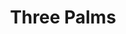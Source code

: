 ---
ee_id: '128'
site: '1'
type: '2'
url: 2011-128-three-palms
title: Three Palms
year: '2011'
display_year: '2011'
medium: Pencil on paper (produced with Mutoh XP-300 Series printer)
dims: 20 x 31 inches
pitch: "​Plotter-drawn palm trees, produced in an edition of 6. "
ps: ''
live_url: ''
related: ''
youtube: ''
related_code: ''
imgs: three-palms-2011-128-digital-database-ih.jpg
subheading: ''
download: ''
add_credit: ''
commission: ''
layout: things-i-made
---